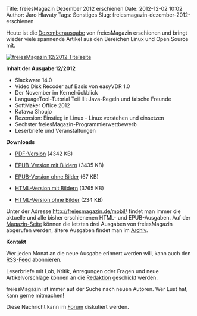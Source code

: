 Title: freiesMagazin Dezember 2012 erschienen
Date: 2012-12-02 10:02
Author: Jaro Hlavaty
Tags: Sonstiges
Slug: freiesmagazin-dezember-2012-erschienen

Heute ist die
[Dezemberausgabe](http://www.freiesmagazin.de/freiesMagazin-2012-12) von
freiesMagazin erschienen und bringt wieder viele spannende Artikel aus
den Bereichen Linux und Open Source mit.


[![freiesMagazin 12/2012
Titelseite](http://www.freiesmagazin.de/system/files/freiesmagazin-2012-12.png)](http://www.freiesmagazin.de/system/files/freiesmagazin-2012-12.png)


<!--break--><!--break-->

**Inhalt der Ausgabe 12/2012**


-   Slackware 14.0
-   Video Disk Recoder auf Basis von easyVDR 1.0
-   Der November im Kernelrückblick
-   LanguageTool-Tutorial Teil III: Java-Regeln und falsche Freunde
-   SoftMaker Office 2012
-   Katawa Shoujo
-   Rezension: Einstieg in Linux – Linux verstehen und einsetzen
-   Sechster freiesMagazin-Programmierwettbewerb
-   Leserbriefe und Veranstaltungen


**Downloads**


-   [PDF-Version](http://www.freiesmagazin.de/ftp/2012/freiesMagazin-2012-12.pdf)
    (4342 KB)


-   [EPUB-Version mit
    Bildern](http://www.freiesmagazin.de/ftp/2012/freiesMagazin-2012-12-bilder.epub)
    (3435 KB)


-   [EPUB-Version ohne
    Bilder](http://www.freiesmagazin.de/ftp/2012/freiesMagazin-2012-12.epub)
    (67 KB)


-   [HTML-Version mit
    Bildern](http://www.freiesmagazin.de/mobil/freiesMagazin-2012-12-bilder.html)
    (3765 KB)


-   [HTML-Version ohne
    Bilder](http://www.freiesmagazin.de/mobil/freiesMagazin-2012-12.html)
    (234 KB)


Unter der Adresse <http://freiesmagazin.de/mobil/> findet man immer die
aktuelle und alle bisher erschienenen HTML- und EPUB-Ausgaben. Auf der
[Magazin-Seite](http://www.freiesmagazin.de/magazin) können die letzten
drei Ausgaben von freiesMagazin abgerufen werden, ältere Ausgaben findet
man im [Archiv](http://www.freiesmagazin.de/archiv).


**Kontakt**


Wer jeden Monat an die neue Ausgabe erinnert werden will, kann auch den
[RSS-Feed](http://www.freiesmagazin.de/rss.xml) abonnieren.


Leserbriefe mit Lob, Kritik, Anregungen oder Fragen und neue
Artikelvorschläge können an die
[Redaktion](http://www.freiesmagazin.de/kontakt) geschickt werden.


freiesMagazin ist immer auf der Suche nach neuen Autoren. Wer Lust hat,
kann gerne mitmachen!


Diese Nachricht kann im
[Forum](http://forum.kubuntu-de.org/index.php?board=1.0) diskutiert
werden.



